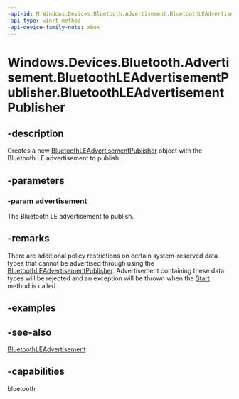 ```yaml
---
-api-id: M:Windows.Devices.Bluetooth.Advertisement.BluetoothLEAdvertisementPublisher.#ctor(Windows.Devices.Bluetooth.Advertisement.BluetoothLEAdvertisement)
-api-type: winrt method
-api-device-family-note: xbox
---
```


<!-- Method syntax
public BluetoothLEAdvertisementPublisher(Windows.Devices.Bluetooth.Advertisement.BluetoothLEAdvertisement advertisement)
-->

# Windows.Devices.Bluetooth.Advertisement.BluetoothLEAdvertisementPublisher.BluetoothLEAdvertisementPublisher

## -description
Creates a new [BluetoothLEAdvertisementPublisher](bluetoothleadvertisementpublisher.md) object with the Bluetooth LE advertisement to publish.

## -parameters
### -param advertisement
The Bluetooth LE advertisement to publish.

## -remarks
There are additional policy restrictions on certain system-reserved data types that cannot be advertised through using the [BluetoothLEAdvertisementPublisher](bluetoothleadvertisementpublisher.md). Advertisement containing these data types will be rejected and an exception will be thrown when the [Start](https://docs.microsoft.com/en-us/uwp/api/Windows.Devices.Bluetooth.Advertisement.BluetoothLEAdvertisementPublisher#Windows_Devices_Bluetooth_Advertisement_BluetoothLEAdvertisementPublisher_Start_) method is called.

## -examples

## -see-also
[BluetoothLEAdvertisement](bluetoothleadvertisement.md)
## -capabilities
bluetooth
